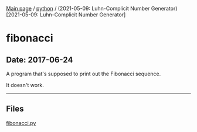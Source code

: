 [Main page](/) / [python](/python) / (2021-05-09: Luhn-Complicit Number Generator)[2021-05-09: Luhn-Complicit Number Generator]

# fibonacci

## Date: 2017-06-24

A program that's supposed to print out the Fibonacci sequence.

It doesn't work.

-----

## Files

[fibonacci.py](fibonacci.py)